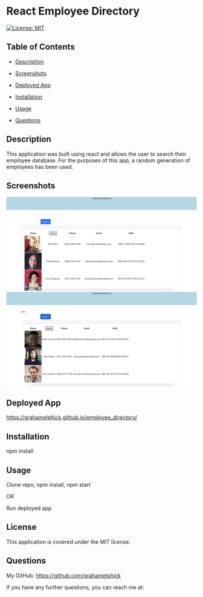 # React Employee Directory

[![License: MIT](https://img.shields.io/badge/License-MIT-yellow.svg)](https://opensource.org/licenses/MIT)



## Table of Contents
* [Description](#description)

* [Screenshots](#screenshots)

* [Deployed App](#deployed-app)

* [Installation](#installation)

* [Usage](#usage)

* [Questions](#questions)

## Description
This application was built using react and allows the user to search their employee database. For the purposes of this app, a random generation of employees has been used.

## Screenshots
<img src="./employee_directory/screenshots/home-page.png" alt="Home Page">
<img src="./employee_directory/screenshots/search-page.png" alt="Search Page">

## Deployed App
https://grahamelphick.github.io/employee_directory/

## Installation
npm install

## Usage
Clone repo, npm install, npm start

OR

Run deployed app

## License
This application is covered under the MIT license.

## Questions
My GitHub: https://github.com/grahamelphick

If you have any further questions, you can reach me at: 